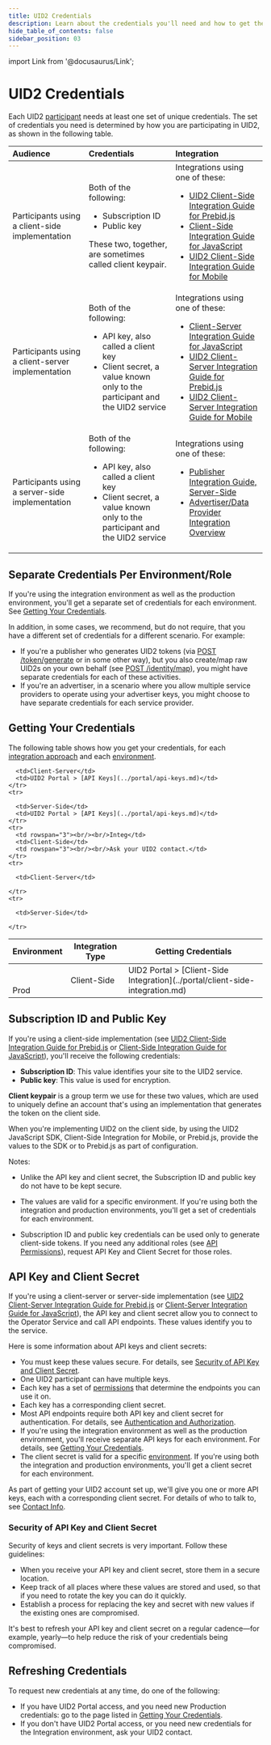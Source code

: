 ```yaml
---
title: UID2 Credentials
description: Learn about the credentials you'll need and how to get them.
hide_table_of_contents: false
sidebar_position: 03
---
```


import Link from '@docusaurus/Link';

# UID2 Credentials

Each UID2 <a href="../overviews/participants-overview#uid2-external-participants">participant</a> needs at least one set of unique credentials. The set of credentials you need is determined by how you are participating in UID2, as shown in the following table.

| Audience | Credentials | Integration |
| :--- | :--- | :--- |
| Participants using a client-side implementation | Both of the following: <ul><li><Link href="../ref-info/glossary-uid#gl-subscription-id">Subscription ID</Link></li><li><Link href="../ref-info/glossary-uid#gl-public-key">Public key</Link></li></ul>These two, together, are sometimes called <Link href="../ref-info/glossary-uid#gl-client-keypair">client keypair</Link>. | Integrations using one of these: <ul><li>[UID2 Client-Side Integration Guide for Prebid.js](../guides/integration-prebid-client-side.md)</li><li>[Client-Side Integration Guide for JavaScript](../guides/integration-javascript-client-side.md)</li><li>[UID2 Client-Side Integration Guide for Mobile](../guides/integration-mobile-client-side.md)</li></ul> |
| Participants using a client-server implementation | Both of the following:<ul><li><Link href="../ref-info/glossary-uid#gl-api-key">API key</Link>, also called a client key</li><li><Link href="../ref-info/glossary-uid#gl-client-secret">Client secret</Link>, a value known only to the participant and the UID2 service</li></ul> | Integrations using one of these: <ul><li>[Client-Server Integration Guide for JavaScript](../guides/integration-javascript-client-server.md)</li><li>[UID2 Client-Server Integration Guide for Prebid.js](../guides/integration-prebid-client-server.md)</li><li>[UID2 Client-Server Integration Guide for Mobile](../guides/integration-mobile-client-server.md)</li></ul> |
| Participants using a server-side implementation | Both of the following:<ul><li><Link href="../ref-info/glossary-uid#gl-api-key">API key</Link>, also called a client key</li><li><Link href="../ref-info/glossary-uid#gl-client-secret">Client secret</Link>, a value known only to the participant and the UID2 service</li></ul> | Integrations using one of these: <ul><li>[Publisher Integration Guide, Server-Side](../guides/integration-publisher-server-side.md)</li><li>[Advertiser/Data Provider Integration Overview](../guides/integration-advertiser-dataprovider-overview.md)</li></ul> |

## Separate Credentials Per Environment/Role

If you're using the integration <Link href="../ref-info/glossary-uid#gl-environment">environment</Link> as well as the production environment, you'll get a separate set of credentials for each environment. See [Getting Your Credentials](#getting-your-credentials).

In addition, in some cases, we recommend, but do not require, that you have a different set of credentials for a different scenario. For example:
- If you're a publisher who generates UID2 tokens (via [POST /token/generate](../endpoints/post-token-generate.md) or in some other way), but you also create/map raw UID2s on your own behalf (see [POST /identity/map](../endpoints/post-identity-map.md)), you might have separate credentials for each of these activities.
- If you're an advertiser, in a scenario where you allow multiple service providers to operate using your advertiser keys, you might choose to have separate credentials for each service provider.

## Getting Your Credentials

The following table shows how you get your credentials, for each [integration approach](../ref-info/ref-integration-approaches.md) and each [environment](../getting-started/gs-environments.md).

<table>
  <thead>
    <tr>
      <th>Environment</th>
      <th>Integration Type</th>
      <th>Getting Credentials</th>
    </tr>
  </thead>
  <tbody>
    <tr>
      <td rowspan="3"><br/><br/>Prod</td>
      <td>Client-Side</td>
      <td>UID2 Portal > [Client-Side Integration](../portal/client-side-integration.md)</td>
    </tr>
    <tr>

      <td>Client-Server</td>
      <td>UID2 Portal > [API Keys](../portal/api-keys.md)</td>
    </tr>
    <tr>

      <td>Server-Side</td>
      <td>UID2 Portal > [API Keys](../portal/api-keys.md)</td>
    </tr>
    <tr>
      <td rowspan="3"><br/><br/>Integ</td>
      <td>Client-Side</td>
      <td rowspan="3"><br/><br/>Ask your UID2 contact.</td>
    </tr>
    <tr>

      <td>Client-Server</td>

    </tr>
    <tr>

      <td>Server-Side</td>

    </tr>
  </tbody>
</table>

<!-- 
For no-portal:
To get your credentials, ask your UID2 contact.
-->

## Subscription ID and Public Key

If you're using a client-side implementation (see [UID2 Client-Side Integration Guide for Prebid.js](../guides/integration-prebid-client-side.md) or [Client-Side Integration Guide for JavaScript](../guides/integration-javascript-client-side.md)), you'll receive the following credentials:
- **Subscription ID**: This value identifies your site to the UID2 service.
- **Public key**: This value is used for encryption.

**Client keypair** is a group term we use for these two values, which are used to uniquely define an account that's using an implementation that generates the token on the client side.

When you're implementing UID2 on the client side, by using the UID2 JavaScript SDK, Client-Side Integration for Mobile, or Prebid.js, provide the values to the SDK or to Prebid.js as part of configuration.

Notes:

- Unlike the API key and client secret, the Subscription ID and public key do not have to be kept secure.

- The values are valid for a specific environment. If you're using both the integration and production environments, you'll get a set of credentials for each environment.

- Subscription ID and public key credentials can be used only to generate client-side tokens. If you need any additional roles (see [API Permissions](gs-permissions.md)), request API Key and Client Secret for those roles.

## API Key and Client Secret

If you're using a client-server or server-side implementation (see [UID2 Client-Server Integration Guide for Prebid.js](../guides/integration-prebid-client-server.md) or [Client-Server Integration Guide for JavaScript](../guides/integration-javascript-client-server.md)), the API key and client secret allow you to connect to the <Link href="../ref-info/glossary-uid#gl-operator-service">Operator Service</Link> and call API endpoints. These values identify you to the service.

Here is some information about API keys and client secrets:
- You must keep these values secure. For details, see [Security of API Key and Client Secret](#security-of-api-key-and-client-secret).
- One UID2 participant can have multiple keys.
- Each key has a set of [permissions](gs-permissions.md) that determine the endpoints you can use it on.
- Each key has a corresponding client secret.
- Most API endpoints require both API key and client secret for authentication. For details, see [Authentication and Authorization](gs-auth.md).
- If you're using the integration environment as well as the production environment, you'll receive separate API keys for each environment. For details, see [Getting Your Credentials](#getting-your-credentials).
- The client secret is valid for a specific [environment](gs-environments.md). If you're using both the integration and production environments, you'll get a client secret for each environment.

As part of getting your UID2 account set up, we'll give you one or more API keys, each with a corresponding client secret. For details of who to talk to, see [Contact Info](gs-account-setup.md#contact-info).

### Security of API Key and Client Secret

Security of keys and client secrets is very important. Follow these guidelines:

- When you receive your API key and client secret, store them in a secure location.
- Keep track of all places where these values are stored and used, so that if you need to rotate the key you can do it quickly.
- Establish a process for replacing the key and secret with new values if the existing ones are compromised.

It's best to refresh your API key and client secret on a regular cadence&#8212;for example, yearly&#8212;to help reduce the risk of your credentials being compromised.

## Refreshing Credentials

To request new credentials at any time, do one of the following:

- If you have UID2 Portal access, and you need new Production credentials: go to the page listed in [Getting Your Credentials](#getting-your-credentials).
- If you don't have UID2 Portal access, or you need new credentials for the Integration environment, ask your UID2 contact.

<!-- 
For no-portal:
To request new credentials at any time, ask your UID2 contact. 
-->
